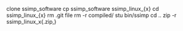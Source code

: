 
clone ssimp_software
cp ssimp_software ssimp_linux_{x}
cd ssimp_linux_{x}
rm .git file
rm -r compiled/
stu bin/ssimp
cd ..
zip -r ssimp_linux_x{.zip,}
